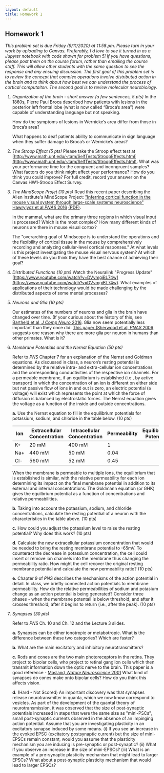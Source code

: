 ```yaml
---
layout: default
title: Homework 1
---
```


## Homework 1

_This problem set is due Friday (9/11/2020) at 11:58 pm. Please turn in your work by uploading to
Canvas. Preferably, I'd love to see it turned in as a Jupyter notebook with code
shown for problem 5! If you have questions, please post them on the course
forum, rather than emailing the course staff. This will allow other students
with the same question to see the response and any ensuing discussion. The first goal
of this problem set is to review the concept that complex operations involve
distributed action in the brain and to think about how best we can understand
the process of cortical computaiton. The second goal is to review molecular
neurobiology._

1. _Organization of the brain - short answer (a few sentences, 5 pts)_
   In the 1860s, Pierre Paul Broca described how patients with lesions in the posterior left
   frontal lobe (what is now called “Broca’s area”) were capable of understanding language but
   not speaking.  

   How do the symptoms of lesions in Wernicke’s area differ from those in Broca’s area?

   What happens to deaf patients ability to communicate in sign language when they suffer
   damage to Broca’s or Wernicke’s areas?

2. _The Stroop Effect (5 pts)_ Please take the Stroop effect test at
   [http://www.math.unt.edu/~tam/SelfTests/StroopEffects.html](http://www.math.unt.edu/~tam/SelfTests/StroopEffects.html).
   What was your performance time for the congruent and incongruent samples? What factors do
   you think might affect your performance? How do you think you could improve?  For full
   credit, record your answer on the Canvas HW1-Stroop Effect Survey.

3. _The MindScope Projet (10 pts)_ Read this recent paper describing the Allen Institute's
   MindScope Project: ["Inferring cortical function in the mouse visual system through
   large-scale systems neuroscience" Hawrylycz et al _PNAS_
   2016](http://www.pnas.org/content/113/27/7337)
   [(PDF)](../Resources/PNAS-2016-Hawrylycz-7337-44.pdf).  
   
   In the mammal, what are the primary three regions in which visual input is processed? Which
   is the most complex? How many different kinds of neurons are there in mouse visual cortex? 
   
   The "overarching goal of Mindscope is to understand the operations and the flexibility of
   cortical tissue in the mouse by comprehensively recording and analyzing cellular-level
   cortical responses." At what levels is this project investigating the mouse visual nervous
   system? At which of these levels do you think they have the best chance of achieving their
   goal?

4. _Distributed Functions (10 pts)_  Watch the Neuralink "Progress Update"
[https://www.youtube.com/watch?v=DVvmgjBL74w](https://www.youtube.com/watch?v=DVvmgjBL74w).
What examples of applications of their technology would be made challenging by
the distributed aspects of some mental processes?

5. _Neurons and Glia (10 pts)_

   Our estimates of the numbers of neurons and glia in the brain have changed over time. (If
   your curious about the history of this, see [Bartheld et al, _J Comp Neuro_ 2016](https://www.ncbi.nlm.nih.gov/pmc/articles/PMC5063692/).
   Glia now seem potentially less important than they once did. [This paper (Sherwood et al, _PNAS_ 2006](http://www.pnas.org/content/103/37/13606.short)
   suggests one reason why there are more glia per neuron in humans than other primates. What is it?

6. _Membrane Potentials and the Nernst Equation (50 pts)_

   Refer to _PNS_ Chapter 7 for an explanation of the Nernst and Goldman equations.
   As discussed in class, a neuron’s resting potential is determined by the relative intra- and
   extra-cellular ion concentrations and the corresponding conductivities of the respective ion
   channels. For a permeable membrane, if an equilibrium is established (i.e., by active transport)
   in which the concentration of an ion is different on either side but net passive flow of ions
   in and out is zero, an electric potential (a voltage) will exist which
   represents the point at which the force of diffusion is balanced by electrostatic forces.
   The Nernst equation gives the voltage as a function of the inside and outside concentrations.

     **a.** Use the Nernst equation to fill in the equilibrium potentials for potassium, sodium,
     and chloride in the table below. (10 pts) 

     Ion | Extracellular Concentration | Intracellular Concentration | Permeability | Equilibrium Potential
     --- | --- | --- | --- | ---
     K+ |   20 mM | 400 mM | 1 | 
     Na+ | 440 mM | 50 mM | 0.04 | 
     Cl- | 560 mM | 52 mM | 0.45 | 

   When the membrane is permeable to multiple ions, the equilibrium that is established is
   similar, with the relative permeability for each ion determining its impact on the final
   membrane potential in addition to its external and internal concentrations. The Goldmann
   equation (or GHK) gives the equilbrium potential as a function of concentrations and
   relative permeabilities.

     **b.** Taking into account the potassium, sodium, and chloride concentrations, 
     calculate the resting potential of a neuron with the characteristics in the
     table above. (10 pts)

     **c.** How could you adjust the potassium level to raise the resting potential? Why does this
     work? (10 pts)

     **d.** Calculate the new extracellular potassium concentration that would be needed to bring
     the resting membrane potential to -65mV. To counteract the decrease in potassium
     concentration, the cell could insert or remove ion channels into the membrane thus
     changing the permeability ratio. How might the cell recover the original resting membrane
     potential and calculate the new permeability ratio?  (10 pts)

     **e.** Chapter 9 of _PNS_ describes the mechanisms of the action potential in detail.
     In class, we briefly connected action potentials to membrane permeability. How do the relative
     permeabilities of sodium and potasium change as an action potential is being generated?
     Consider three phases - when the membrane potentail is below threshold, and after it crosses
     threshold, after it begins to return (i.e., after the peak). (10 pts)

7. _Synapses (30 pts)_
   
   Refer to _PNS_ Ch. 10 and Ch. 12 and the Lecture 3 slides.
     
     **a.** Synapses can be either ionotropic or metabotropic. What is the difference between
     these two categories? Which are faster? 

     **b.** What are the main excitatory and inhibitory neurotransmitters?

     **c.** Rods and cones are the two main photoreceptors in the retina. They
     project to bipolar cells, who project to retinal ganglion cells which then 
     transmit information down the optic nerve to the brain.  This paper is a good
     reference - [Masland, _Nature Neuroscience_ 2001](https://www.nature.com/articles/nn0901-877)
     What kind of synapses do cones make onto bipolar cells? How do you think this affects
     vision.

     **d.** (Hard - Not Scored) An important discovery was that synapses release neurotransmitter in
     quanta, which we now know correspond to vesicles. As part of the development of the quantal
     theory of neurotransmission, it was observed that the size of post-synaptic potentials
     increased in steps that were the same size as "mini-PSCs", small post-synaptic currents
     observed in the absence of an impinging action potential. Assume that you are investigating
     plasticity in an excitatory synapse induced by some means. (i) If you see
     an increase in the evoked EPSC (excitatory postsynaptic current) but the size of mini-EPSCs
     remain constant, would you assume that the plasticity mechanism you are inducing is
     pre-synaptic or post-synaptic? (ii) What if you observe an increase in the size of
     mini-EPSCs? (iii) What is an example of a pre-synaptic plasticity mechanism that might lead
     to larger EPSCs? What about a post-synaptic plasticity mechanism that would lead to larger
     EPSCs?


